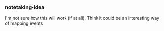 ### notetaking-idea
I'm not sure how this will work (if at all). 
Think it could be an interesting way of mapping events 
